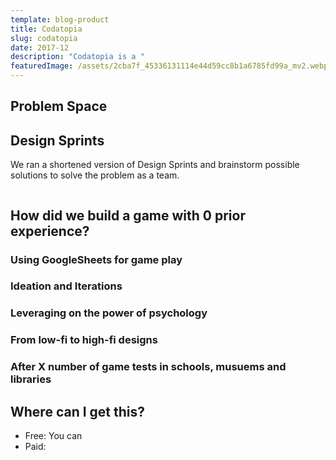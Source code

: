 ```yaml
---
template: blog-product
title: Codatopia
slug: codatopia
date: 2017-12
description: "Codatopia is a "
featuredImage: /assets/2cba7f_45336131114e44d59cc8b1a6785fd99a_mv2.webp
---
```

## Problem Space





## Design Sprints 

We ran a shortened version of Design Sprints and brainstorm possible solutions to solve the problem as a team. 

![]()



## How did we build a game with 0 prior experience?



### Using GoogleSheets for game play 



### Ideation and Iterations



### Leveraging on the power of psychology



### From low-fi to high-fi designs



### After X number of game tests in schools, musuems and libraries



## Where can I get this? 

* Free: You can 
* Paid: